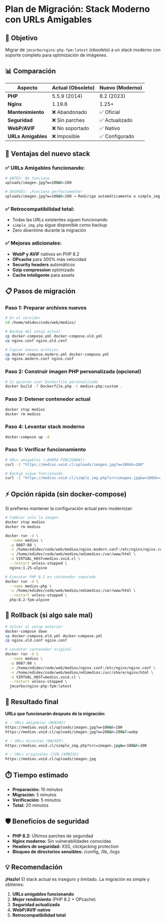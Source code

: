 # Plan de Migración: Stack Moderno con URLs Amigables

## 🎯 Objetivo

Migrar de `jmcarbo/nginx-php-fpm:latest` (obsoleto) a un stack moderno con soporte completo para optimización de imágenes.

## 📊 Comparación

| Aspecto            | Actual (Obsoleto) | Nuevo (Moderno) |
| ------------------ | ----------------- | --------------- |
| **PHP**            | 5.5.9 (2014)      | 8.2 (2023)      |
| **Nginx**          | 1.19.6            | 1.25+           |
| **Mantenimiento**  | ❌ Abandonado     | ✅ Oficial      |
| **Seguridad**      | ❌ Sin parches    | ✅ Actualizado  |
| **WebP/AVIF**      | ❌ No soportado   | ✅ Nativo       |
| **URLs Amigables** | ❌ Imposible      | ✅ Configurado  |

## 🚀 Ventajas del nuevo stack

### ✅ **URLs Amigables funcionando:**

```bash
# ANTES: No funciona
uploads/imagen.jpg?w=100&h=100

# DESPUÉS: ¡Funciona perfectamente!
uploads/imagen.jpg?w=100&h=100 → Redirige automáticamente a simple_img.php
```

### ✅ **Retrocompatibilidad total:**

- Todas las URLs existentes siguen funcionando
- `simple_img.php` sigue disponible como backup
- Zero downtime durante la migración

### ✅ **Mejoras adicionales:**

- **WebP y AVIF** nativos en PHP 8.2
- **OPcache** para 300% más velocidad
- **Security headers** automáticos
- **Gzip compression** optimizado
- **Cache inteligente** para assets

## 📋 Pasos de migración

### **Paso 1: Preparar archivos nuevos**

```bash
# En el servidor
cd /home/edidev/code/web/medios/

# Backup del setup actual
cp docker-compose.yml docker-compose.old.yml
cp nginx.conf nginx.old.conf

# Copiar nuevos archivos
cp docker-compose.modern.yml docker-compose.yml
cp nginx.modern.conf nginx.conf
```

### **Paso 2: Construir imagen PHP personalizada** (opcional)

```bash
# Si quieres usar Dockerfile personalizado
docker build -f Dockerfile.php -t medios-php:custom .
```

### **Paso 3: Detener contenedor actual**

```bash
docker stop medios
docker rm medios
```

### **Paso 4: Levantar stack moderno**

```bash
docker-compose up -d
```

### **Paso 5: Verificar funcionamiento**

```bash
# URLs amigables (¡AHORA FUNCIONAN!)
curl -I "https://medios.void.cl/uploads/imagen.jpg?w=100&h=100"

# Backup sigue funcionando
curl -I "https://medios.void.cl/simple_img.php?src=imagen.jpg&w=100&h=100"
```

## ⚡ Opción rápida (sin docker-compose)

Si prefieres mantener la configuración actual pero modernizar:

```bash
# Cambiar solo la imagen
docker stop medios
docker rm medios

docker run -d \
  --name medios \
  -p 8087:80 \
  -v /home/edidev/code/web/medios/nginx.modern.conf:/etc/nginx/nginx.conf \
  -v /home/edidev/code/web/medios/edimedios:/var/www/html \
  -e VIRTUAL_HOST=medios.void.cl \
  --restart unless-stopped \
  nginx:1.25-alpine

# Ejecutar PHP 8.2 en contenedor separado
docker run -d \
  --name medios-php \
  -v /home/edidev/code/web/medios/edimedios:/var/www/html \
  --restart unless-stopped \
  php:8.2-fpm-alpine
```

## 🔄 Rollback (si algo sale mal)

```bash
# Volver al setup anterior
docker-compose down
cp docker-compose.old.yml docker-compose.yml
cp nginx.old.conf nginx.conf

# Levantar contenedor original
docker run -d \
  --name medios \
  -p 8087:80 \
  -v /home/edidev/code/web/medios/nginx.conf:/etc/nginx/nginx.conf \
  -v /home/edidev/code/web/medios/edimedios:/usr/share/nginx/html \
  -e VIRTUAL_HOST=medios.void.cl \
  --restart unless-stopped \
  jmcarbo/nginx-php-fpm:latest
```

## 🎯 Resultado final

**URLs que funcionarán después de la migración:**

```bash
# ✅ URLs amigables (NUEVAS)
https://medios.void.cl/uploads/imagen.jpg?w=100&h=100
https://medios.void.cl/uploads/imagen.jpg?w=200&h=200&f=webp

# ✅ URLs directas (BACKUP)
https://medios.void.cl/simple_img.php?src=imagen.jpg&w=100&h=100

# ✅ URLs originales (SIN CAMBIOS)
https://medios.void.cl/uploads/imagen.jpg
```

## ⏱️ Tiempo estimado

- **Preparación:** 10 minutos
- **Migración:** 5 minutos
- **Verificación:** 5 minutos
- **Total:** 20 minutos

## 🛡️ Beneficios de seguridad

- **PHP 8.2:** Últimos parches de seguridad
- **Nginx moderno:** Sin vulnerabilidades conocidas
- **Headers de seguridad:** XSS, clickjacking protection
- **Bloqueo de directorios sensibles:** /config, /lib, /logs

## 💡 Recomendación

**¡Hazlo!** El stack actual es inseguro y limitado. La migración es simple y obtienes:

1. **URLs amigables funcionando**
2. **Mejor rendimiento** (PHP 8.2 + OPcache)
3. **Seguridad actualizada**
4. **WebP/AVIF nativo**
5. **Retrocompatibilidad total**
